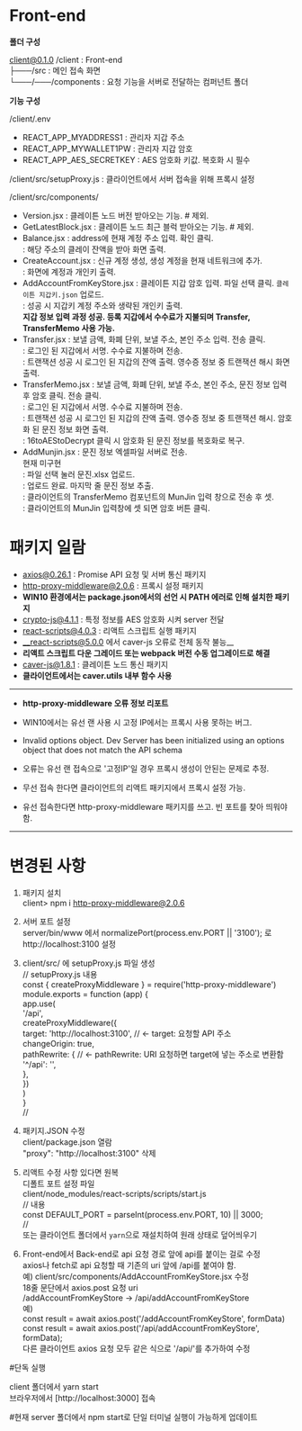 # Front-end  
  
__폴더 구성__
  
client@0.1.0 /client            : Front-end  
├───/src                        : 메인 접속 화면  
└───/───/components             : 요청 기능을 서버로 전달하는 컴퍼넌트 폴더  
  
__기능 구성__
  
/client/.env  
- REACT_APP_MYADDRESS1            : 관리자 지갑 주소  
- REACT_APP_MYWALLET1PW           : 관리자 지갑 암호  
- REACT_APP_AES_SECRETKEY         : AES 암호화 키값. 복호화 시 필수  
  
/client/src/setupProxy.js       : 클라이언트에서 서버 접속을 위해 프록시 설정  
  
/client/src/components/  
- Version.jsx                     : 클레이튼 노드 버전 받아오는 기능. # 제외.  
- GetLatestBlock.jsx              : 클레이튼 노드 최근 블럭 받아오는 기능. # 제외.  
- Balance.jsx                     : address에 현재 계정 주소 입력. 확인 클릭.  
                                : 해당 주소의 클레이 잔액을 받아 화면 출력.  
- CreateAccount.jsx               : 신규 계정 생성, 생성 계정을 현재 네트워크에 추가.  
                                : 화면에 계정과 개인키 출력.  
- AddAccountFromKeyStore.jsx      : 클레이튼 지갑 암호 입력. 파일 선택 클릭. `클레이튼 지갑키.json` 업로드.  
                                : 성공 시 지갑키 계정 주소와 생략된 개인키 출력.  
**지갑 정보 입력 과정 성공. 등록 지갑에서 수수료가 지불되며 Transfer, TransferMemo 사용 가능.**
- Transfer.jsx                    : 보낼 금액, 화폐 단위, 보낼 주소, 본인 주소 입력. 전송 클릭.  
                                : 로그인 된 지갑에서 서명. 수수료 지불하며 전송.  
                                : 트랜잭션 성공 시 로그인 된 지갑의 잔액 출력. 영수증 정보 중 트랜잭션 해시 화면 출력.  
- TransferMemo.jsx                : 보낼 금액, 화폐 단위, 보낼 주소, 본인 주소, 문진 정보 입력 후 암호 클릭. 전송 클릭.  
                                : 로그인 된 지갑에서 서명. 수수료 지불하며 전송.  
                                : 트랜잭션 성공 시 로그인 된 지갑의 잔액 출력. 영수증 정보 중 트랜잭션 해시. 암호화 된 문진 정보 화면 출력.  
                                : 16toAEStoDecrypt 클릭 시 암호화 된 문진 정보를 복호화로 복구.  
- AddMunjin.jsx                   : 문진 정보 엑셀파일 서버로 전송.  
현재 미구현  
                                : 파일 선택 눌러 문진.xlsx 업로드.  
                                : 업로드 완료. 마지막 줄 문진 정보 추출.  
                                : 클라이언트의 TransferMemo 컴포넌트의 MunJin 입력 창으로 전송 후 셋.  
                                : 클라이언트의 MunJin 입력창에 셋 되면 암호 버튼 클릭.  
  
# 패키지 일람  
  
- axios@0.26.1                    : Promise API 요청 및 서버 통신 패키지  
- http-proxy-middleware@2.0.6     : 프록시 설정 패키지  
- __WIN10 환경에서는 package.json에서의 선언 시 PATH 에러로 인해 설치한 패키지__
- crypto-js@4.1.1                 : 특정 정보를 AES 암호화 시켜 server 전달  
- react-scripts@4.0.3             : 리액트 스크립트 실행 패키지  
- __react-scripts@5.0.0 에서 caver-js 오류로 전체 동작 불능__
- __리액트 스크립트 다운 그레이드 또는 webpack 버전 수동 업그레이드로 해결__
- caver-js@1.8.1                  : 클레이튼 노드 통신 패키지  
- __클라이언트에서는 caver.utils 내부 함수 사용__
---------------------------------------------------------------------------------  
- __http-proxy-middleware 오류 정보 리포트__
  
- WIN10에서는 유선 랜 사용 시 고정 IP에서는 프록시 사용 못하는 버그.  
- Invalid options object. Dev Server has been initialized using an options object that does not match the API schema  
- 오류는 유선 랜 접속으로 '고정IP'일 경우 프록시 생성이 안된는 문제로 추정.  
- 무선 접속 한다면 클라이언트의 리액트 패키지에서 프록시 설정 가능.  
- 유선 접속한다면 http-proxy-middleware 패키지를 쓰고. 빈 포트를 찾아 띄워야 함.  
---------------------------------------------------------------------------------  
# 변경된 사항  

1. 패키지 설치  
client> npm i http-proxy-middleware@2.0.6  
  
2. 서버 포트 설정  
server/bin/www 에서 normalizePort(process.env.PORT || '3100'); 로   
http://localhost:3100 설정  
  
3. client/src/ 에 setupProxy.js 파일 생성  
// setupProxy.js 내용  
const { createProxyMiddleware } = require('http-proxy-middleware')  
module.exports = function (app) {  
  app.use(  
    '/api',  
    createProxyMiddleware({  
      target: 'http://localhost:3100',  // <- target: 요청할 API 주소  
      changeOrigin: true,  
      pathRewrite: {                    // <- pathRewrite: URI 요청하면 target에 넣는 주소로 변환함  
        '^/api': '',  
      },  
    })  
  )  
}  
//  
  
4. 패키지.JSON 수정  
client/package.json 열람  
"proxy": "http://localhost:3100" 삭제  
  
5. 리액트 수정 사항 있다면 원복  
디폴트 포트 설정 파일  
client/node_modules/react-scripts/scripts/start.js  
// 내용  
const DEFAULT_PORT = parseInt(process.env.PORT, 10) || 3000;  
//  
또는 클라이언트 폴더에서 `yarn`으로 재설치하여 원래 상태로 덮어씌우기  
  
6. Front-end에서 Back-end로 api 요청 경로 앞에 api를 붙이는 걸로 수정  
axios나 fetch로 api 요청할 때 기존의 uri 앞에 /api를 붙여야 함.  
예) client/src/components/AddAccountFromKeyStore.jsx 수정  
18줄 문단에서 axios.post 요청 uri  
/addAccountFromKeyStore -> /api/addAccountFromKeyStore  
예)  
const result = await axios.post('/addAccountFromKeyStore', formData)  
const result = await axios.post('/api/addAccountFromKeyStore', formData);  
다른 클라이언트 axios 요청 모두 같은 식으로 '/api/'를 추가하여 수정  
  
  
#단독 실행  
  
client 폴더에서 yarn start  
브라우저에서 [http://localhost:3000] 접속  

#현재 server 폴더에서 npm start로 단일 터미널 실행이 가능하게 업데이트
